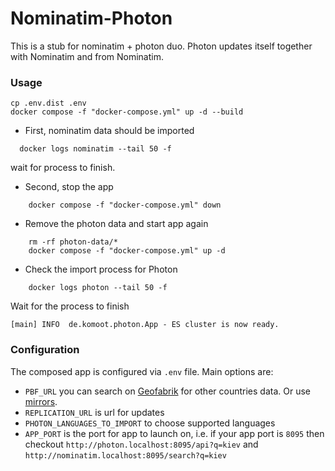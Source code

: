 # Nominatim-Photon

This is a stub for nominatim + photon duo. Photon updates itself together with Nominatim and from Nominatim.

### Usage
```shell 
cp .env.dist .env
docker compose -f "docker-compose.yml" up -d --build
```
- First, nominatim data should be imported
```shell
  docker logs nominatim --tail 50 -f
```
wait for process to finish.

- Second, stop the app
```shell
    docker compose -f "docker-compose.yml" down
```

- Remove the photon data and start app again
```shell
    rm -rf photon-data/*
    docker compose -f "docker-compose.yml" up -d
```

- Check the import process for Photon
```shell
    docker logs photon --tail 50 -f
```

Wait for the process to finish
```
[main] INFO  de.komoot.photon.App - ES cluster is now ready.
```

### Configuration
The composed app is configured via `.env` file. 
Main options are:

- `PBF_URL` you can search on [Geofabrik](https://download.geofabrik.de) for other countries data. Or use [mirrors](https://wiki.openstreetmap.org/wiki/Planet.osm).
- `REPLICATION_URL` is url for updates
- `PHOTON_LANGUAGES_TO_IMPORT` to choose supported languages
- `APP_PORT` is the port for app to launch on, i.e. if your app port is `8095` then checkout `http://photon.localhost:8095/api?q=kiev` and `http://nominatim.localhost:8095/search?q=kiev`